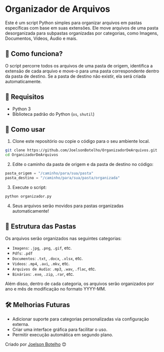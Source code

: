 # Organizador de Arquivos

Este é um script Python simples para organizar arquivos em pastas específicas com base em suas extensões. Ele move arquivos de uma pasta desorganizada para subpastas organizadas por categorias, como Imagens, Documentos, Vídeos, Áudio e mais.

## 📂 Como funciona?
O script percorre todos os arquivos de uma pasta de origem, identifica a extensão de cada arquivo e move-o para uma pasta correspondente dentro da pasta de destino. Se a pasta de destino não existir, ela será criada automaticamente.

## 🚀 Requisitos

- Python 3
- Biblioteca padrão do Python (`os`, `shutil`)

## 📌 Como usar

1. Clone este repositório ou copie o código para o seu ambiente local.

```bash
git clone https://github.com/JoelsonBotelho/OrganizadorDeArquivos.git
cd OrganizadorDeArquivos
```

2. Edite o caminho da pasta de origem e da pasta de destino no código:

```python
pasta_origem = "/caminho/para/sua/pasta"
pasta_destino = "/caminho/para/sua/pasta/organizada"
```

3. Execute o script:

```bash
python organizador.py
```

4. Seus arquivos serão movidos para pastas organizadas automaticamente!

## 📂 Estrutura das Pastas

Os arquivos serão organizados nas seguintes categorias:

- `Imagens`: `.jpg`, `.png`, `.gif`, etc.
- `Pdfs`: `.pdf`
- `Documentos`: `.txt`, `.docx`, `.xlsx`, etc.
- `Videos`: `.mp4`, `.avi`, `.mkv`, etc.
- `Arquivos de Audio`: `.mp3`, `.wav`, `.flac`, etc.
- `Binários`: `.exe`, `.zip`, `.rar`, etc.

Além disso, dentro de cada categoria, os arquivos serão organizados por ano e mês de modificação no formato YYYY-MM.

## 🛠 Melhorias Futuras
- Adicionar suporte para categorias personalizadas via configuração externa.
- Criar uma interface gráfica para facilitar o uso.
- Permitir execução automática em segundo plano.

Criado por [Joelson Botelho](https://github.com/JoelsonBotelho) 😊

